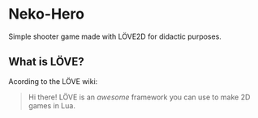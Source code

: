 # Neko-Hero
Simple shooter game made with LÖVE2D for didactic purposes.

## What is LÖVE?
Acording to the LÖVE wiki:
>Hi there! LÖVE is an *awesome* framework you can use to make 2D games in Lua. 
